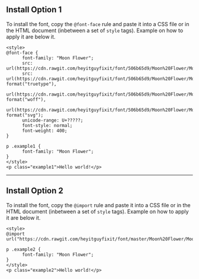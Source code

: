 Install Option 1
---------------------------------------------------------------------------------------------------------------------------------
To install the font, copy the `@font-face` rule and paste it into a CSS file or in the HTML document (inbetween a set of `style`
      tags). Example on how to apply it are below it.

    <style>
    @font-face {
          font-family: "Moon Flower";
          src: url(https://cdn.rawgit.com/heyitguyfixit/font/506b65d9/Moon%20Flower/Moon_Flower.eot);
          src: url(https://cdn.rawgit.com/heyitguyfixit/font/506b65d9/Moon%20Flower/Moon_Flower.ttf) format("truetype"),
                url(https://cdn.rawgit.com/heyitguyfixit/font/506b65d9/Moon%20Flower/Moon_Flower.woff) format("woff"),
                url(https://cdn.rawgit.com/heyitguyfixit/font/506b65d9/Moon%20Flower/Moon_Flower.svg) format("svg");
          unicode-range: U+?????;
          font-style: normal;
          font-weight: 400;
    }

    p .example1 { 
          font-family: "Moon Flower";
    }
    </style>
    <p class="example1">Hello world!</p>

---------------------------------------------------------------------------------------------------------------------------------
Install Option 2
---------------------------------------------------------------------------------------------------------------------------------
To install the font, copy the `@import` rule and paste it into a CSS file or in the HTML document (inbetween a set of `style`
      tags). Example on how to apply it are below it.

    <style>
    @import url("https://cdn.rawgit.com/heyitguyfixit/font/master/Moon%20Flower/Moon_Flower.css");

    p .example2 { 
          font-family: "Moon Flower";
    }
    </style>
    <p class="example2">Hello world!</p>
